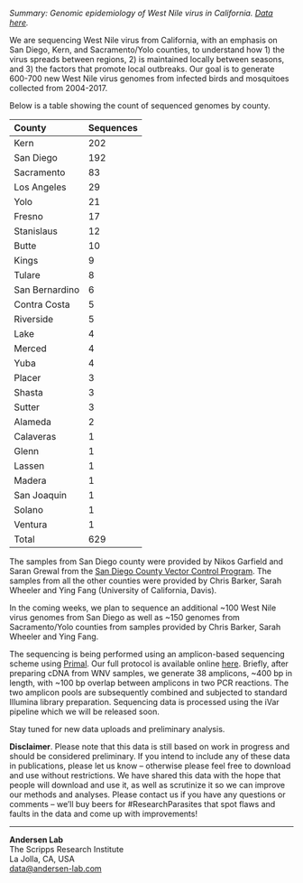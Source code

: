 *Summary: Genomic epidemiology of West Nile virus in California. [Data here](https://github.com/andersen-lab/west-nile).*

We are sequencing West Nile virus from California, with an emphasis on San Diego, Kern, and Sacramento/Yolo counties, to understand how 1) the virus spreads between regions, 2) is maintained locally between seasons, and 3) the factors that promote local outbreaks. Our goal is to generate 600-700 new West Nile virus genomes from infected birds and mosquitoes collected from 2004-2017.

Below is a table showing the count of sequenced  genomes by county.

| County         | Sequences |
|:---            |:---       |
| Kern           | 202       |
| San Diego      | 192       |
| Sacramento     | 83        |
| Los Angeles    | 29        |
| Yolo           | 21        |
| Fresno         | 17        |
| Stanislaus     | 12        |
| Butte          | 10        |
| Kings          | 9         |
| Tulare         | 8         |
| San Bernardino | 6         |
| Contra Costa   | 5         |
| Riverside      | 5         |
| Lake           | 4         |
| Merced         | 4         |
| Yuba           | 4         |
| Placer         | 3         |
| Shasta         | 3         |
| Sutter         | 3         |
| Alameda        | 2         |
| Calaveras      | 1         |
| Glenn          | 1         |
| Lassen         | 1         |
| Madera         | 1         |
| San Joaquin    | 1         |
| Solano         | 1         |
| Ventura        | 1         |
| Total		 | 629 	     |

The samples from San Diego county were provided by Nikos Garfield and Saran Grewal from the [San Diego County Vector Control Program](http://www.sandiegocounty.gov/deh/pests/vector_disease.html). The samples from all the other counties were provided by Chris Barker, Sarah Wheeler and Ying Fang (University of California, Davis).

In the coming weeks, we plan to sequence an additional ~100 West Nile virus genomes from San Diego as well as ~150 genomes from Sacramento/Yolo counties from samples provided by Chris Barker, Sarah Wheeler and Ying Fang.

The sequencing is being performed using an amplicon-based sequencing scheme using [Primal](http://primal.zibraproject.org/). Our full protocol is available online [here](https://docs.google.com/document/d/1PilT4w5jHO-ROsE8TL5WBGa0wSCdTHAsNl1LIOYiTgk/edit?usp=sharing). Briefly, after preparing cDNA from WNV samples, we generate 38 amplicons, ~400 bp in length, with ~100 bp overlap between amplicons in two PCR reactions. The two amplicon pools are subsequently combined and subjected to standard Illumina library preparation. Sequencing data is processed using the iVar pipeline which we will be released soon.  

Stay tuned for new data uploads and preliminary analysis.

**Disclaimer**. Please note that this data is still based on work in progress and should be considered preliminary. If you intend to include any of these data in publications, please let us know – otherwise please feel free to download and use without restrictions. We have shared this data with the hope that people will download and use it, as well as scrutinize it so we can improve our methods and analyses. Please contact us if you have any questions or comments – we’ll buy beers for #ResearchParasites that spot flaws and faults in the data and come up with improvements!

---
**Andersen Lab**  
The Scripps Research Institute  
La Jolla, CA, USA  
[data@andersen-lab.com](mailto:data@andersen-lab.com)
